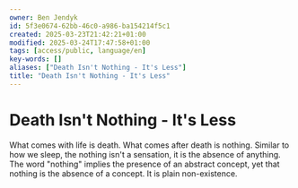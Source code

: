 ```yaml
---
owner: Ben Jendyk
id: 5f3e0674-62bb-46c0-a986-ba154214f5c1
created: 2025-03-23T21:42:21+01:00
modified: 2025-03-24T17:47:58+01:00
tags: [access/public, language/en]
key-words: []
aliases: ["Death Isn't Nothing - It's Less"]
title: "Death Isn't Nothing - It's Less"
---
```


# Death Isn't Nothing - It's Less

What comes with life is death. What comes after death is nothing. Similar to how we sleep, the nothing isn't a sensation, it is the absence of anything. The word "nothing" implies the presence of an abstract concept, yet that nothing is the absence of a concept. It is plain non-existence.
